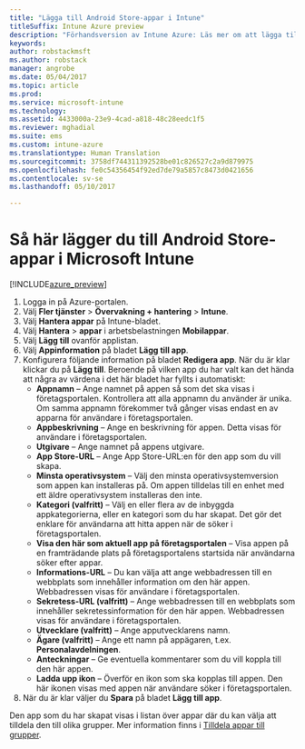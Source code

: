 ```yaml
---
title: "Lägga till Android Store-appar i Intune"
titleSuffix: Intune Azure preview
description: "Förhandsversion av Intune Azure: Läs mer om att lägga till Android Store-appar i Intune."
keywords: 
author: robstackmsft
ms.author: robstack
manager: angrobe
ms.date: 05/04/2017
ms.topic: article
ms.prod: 
ms.service: microsoft-intune
ms.technology: 
ms.assetid: 4433000a-23e9-4cad-a818-48c28eedc1f5
ms.reviewer: mghadial
ms.suite: ems
ms.custom: intune-azure
ms.translationtype: Human Translation
ms.sourcegitcommit: 3758df744311392528be01c826527c2a9d879975
ms.openlocfilehash: fe0c54356454f92ed7de79a5857c8473d0421656
ms.contentlocale: sv-se
ms.lasthandoff: 05/10/2017

---
```


# <a name="how-to-add-android-store-apps-to-microsoft-intune"></a>Så här lägger du till Android Store-appar i Microsoft Intune

[!INCLUDE[azure_preview](../includes/azure_preview.md)]


1. Logga in på Azure-portalen.
2. Välj **Fler tjänster** > **Övervakning + hantering** > **Intune**.
3. Välj **Hantera appar** på Intune-bladet.
4. Välj **Hantera** > **appar** i arbetsbelastningen **Mobilappar**.
5. Välj **Lägg till** ovanför applistan.
6. Välj **Appinformation** på bladet **Lägg till app**.
7. Konfigurera följande information på bladet **Redigera app**. När du är klar klickar du på **Lägg till**. Beroende på vilken app du har valt kan det hända att några av värdena i det här bladet har fyllts i automatiskt:
    - **Appnamn** – Ange namnet på appen så som det ska visas i företagsportalen. Kontrollera att alla appnamn du använder är unika. Om samma appnamn förekommer två gånger visas endast en av apparna för användare i företagsportalen.
    - **Appbeskrivning** – Ange en beskrivning för appen. Detta visas för användare i företagsportalen.
    - **Utgivare** – Ange namnet på appens utgivare.
    - **App Store-URL** – Ange App Store-URL:en för den app som du vill skapa.
    - **Minsta operativsystem** – Välj den minsta operativsystemversion som appen kan installeras på. Om appen tilldelas till en enhet med ett äldre operativsystem installeras den inte.
    - **Kategori (valfritt)** – Välj en eller flera av de inbyggda appkategorierna, eller en kategori som du har skapat. Det gör det enklare för användarna att hitta appen när de söker i företagsportalen.
    - **Visa den här som aktuell app på företagsportalen** – Visa appen på en framträdande plats på företagsportalens startsida när användarna söker efter appar.
    - **Informations-URL** – Du kan välja att ange webbadressen till en webbplats som innehåller information om den här appen. Webbadressen visas för användare i företagsportalen.
    - **Sekretess-URL (valfritt)** – Ange webbadressen till en webbplats som innehåller sekretessinformation för den här appen. Webbadressen visas för användare i företagsportalen.
    - **Utvecklare (valfritt)** – Ange apputvecklarens namn.
    - **Ägare (valfritt)** – Ange ett namn på appägaren, t.ex. **Personalavdelningen**.
    - **Anteckningar** – Ge eventuella kommentarer som du vill koppla till den här appen.
    - **Ladda upp ikon** – Överför en ikon som ska kopplas till appen. Den här ikonen visas med appen när användare söker i företagsportalen.
8. När du är klar väljer du **Spara** på bladet **Lägg till app**.

Den app som du har skapat visas i listan över appar där du kan välja att tilldela den till olika grupper. Mer information finns i [Tilldela appar till grupper](deploy-apps.md).
